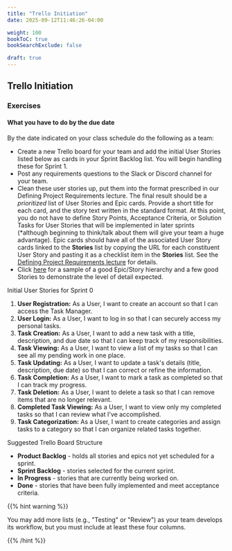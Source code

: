 ```yaml
---
title: "Trello Initiation"
date: 2025-09-12T11:46:26-04:00

weight: 100
bookToC: true
bookSearchExclude: false

draft: true
---
```


## Trello Initiation

### Exercises

#### What you have to do by the due date

By the date indicated on your class schedule do the following as a team:

* Create a new Trello board for your team and add the initial User Stories listed below as cards in your Sprint Backlog list. You will begin handling these for Sprint 1.
* Post any requirements questions to the Slack or Discord channel for your team.
* Clean these user stories up, put them into the format prescribed in our Defining Project Requirements lecture. The final result should be a *prioritized* list of User Stories and Epic cards. Provide a short title for each card, and the story text written in the standard format. At this point, you do not have to define Story Points, Acceptance Criteria, or Solution Tasks for User Stories that will be implemented in later sprints (*although beginning to think/talk about them will give your team a huge advantage). Epic cards should have all of the associated User Story cards linked to the **Stories** list by copying the URL for each constituent User Story and pasting it as a checklist item in the **Stories** list. See the [Defining Project Requirements lecture](/slides/defining-project-requirements.pptx) for details.
* Click [here](/documents/product-backlog-example.docx) for a sample of a good Epic/Story hierarchy and a few good Stories to demonstrate the level of detail expected.

Initial User Stories for Sprint 0

1. **User Registration:** As a User, I want to create an account so that I can access the Task Manager.
2. **User Login:** As a User, I want to log in so that I can securely access my personal tasks.
3. **Task Creation:** As a User, I want to add a new task with a title, description, and due date so that I can keep track of my responsibilities.
4. **Task Viewing:** As a User, I want to view a list of my tasks so that I can see all my pending work in one place.
5. **Task Updating:** As a User, I want to update a task's details (title, description, due date) so that I can correct or refine the information.
6. **Task Completion:** As a User, I want to mark a task as completed so that I can track my progress.
7. **Task Deletion:** As a User, I want to delete a task so that I can remove items that are no longer relevant.
8. **Completed Task Viewing:** As a User, I want to view only my completed tasks so that I can review what I've accomplished.
9. **Task Categorization:** As a User, I want to create categories and assign tasks to a category so that I can organize related tasks together.

Suggested Trello Board Structure

* **Product Backlog** - holds all stories and epics not yet scheduled for a sprint.
* **Sprint Backlog** - stories selected for the current sprint.
* **In Progress** - stories that are currently being worked on.
* **Done** - stories that have been fully implemented and meet acceptance criteria.

{{% hint warning %}}

You may add more lists (e.g., "Testing" or "Review") as your team develops its workflow, but you must include at least these four columns.

{{% /hint %}}